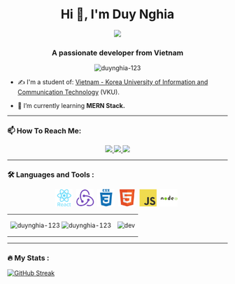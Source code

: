<h1 align="center">Hi 👋, I'm Duy Nghia</h1>
<p align="center"><img src="https://img.icons8.com/color/48/000000/vietnam-circular.png"/></p>
<h3 align="center">A passionate developer from Vietnam </h3>
<p align="center"> <img src="https://komarev.com/ghpvc/?username=duynghia-123" alt="duynghia-123" /></p>

- ✍ I'm a student of: [Vietnam - Korea University of Information and Communication Technology](http://vku.udn.vn/) (VKU).

- 🌱 I’m currently learning **MERN Stack.**

---

### 📫 How To Reach Me:
<p align="center">
  <a href="https://www.linkedin.com/in/duy-nghia-2ab90a201/" target="_blank">
    <img src="https://img.icons8.com/fluent/48/000000/linkedin.png"/>
  </a>
  <a href="https://www.facebook.com/nghia.duy.220302/" alt="Facebook">
    <img src="https://img.icons8.com/fluent/48/000000/facebook-new.png" target="_blank" />
  </a> 
  <a href="https://github.com/duynghia-123" alt="Github">
    <img src="https://img.icons8.com/fluent/48/000000/github.png"/>
  </a> 
</p>

---

### :hammer_and_wrench: Languages and Tools :
<p align="center">
  <img src="https://github.com/devicons/devicon/blob/master/icons/react/react-original-wordmark.svg" title="React" alt="React" width="40" height="40"/>&nbsp;
  <img src="https://github.com/devicons/devicon/blob/master/icons/redux/redux-original.svg" title="Redux" alt="Redux " width="40" height="40"/>&nbsp;
  <img src="https://github.com/devicons/devicon/blob/master/icons/css3/css3-plain-wordmark.svg"  title="CSS3" alt="CSS" width="40" height="40"/>&nbsp;
  <img src="https://github.com/devicons/devicon/blob/master/icons/html5/html5-original.svg" title="HTML5" alt="HTML" width="40" height="40"/>&nbsp;
  <img src="https://github.com/devicons/devicon/blob/master/icons/javascript/javascript-original.svg" title="JavaScript" alt="JavaScript" width="40" height="40"/>&nbsp;
  <img src="https://github.com/devicons/devicon/blob/master/icons/nodejs/nodejs-original-wordmark.svg" title="NodeJS" alt="NodeJS" width="40" height="40"/>&nbsp;
</p>

<table style="width:100%;">
  <tr>
    <td>
      <img src="https://github-readme-stats.vercel.app/api/top-langs/?username=duynghia-123&bg_color=FFFFFF00&text_color=179fa3&layout=compact&hide=CSS&langs_count=10&custom_title=Most Used Languages" alt="duynghia-123" width="100%"/>
      <img src="https://github-readme-stats.vercel.app/api?username=duynghia-123&bg_color=FFFFFF00&text_color=179fa3&show_icons=true&count_private=true&include_all_commits=true&custom_title=Works On Github" alt="duynghia-123" width="100%"/>
    </td>
    <td>
      <p align="center"> 
        <img src="https://cdn.dribbble.com/users/1059583/screenshots/4171367/coding-freak.gif" alt="dev" width="100%"/>
      </p>
    </td>
  </tr>
</table>

---

### :fire: My Stats :
[![GitHub Streak](http://github-readme-streak-stats.herokuapp.com?user=duynghia-123&theme=onedark&count_private=true)](https://git.io/streak-stats)

